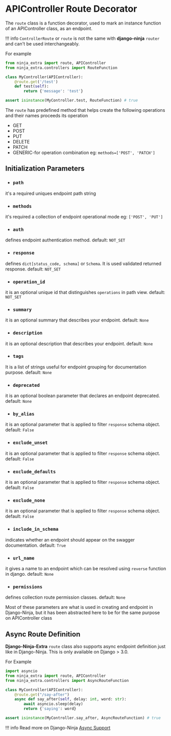# **APIController Route Decorator**

The `route` class is a function decorator, used to mark an instance function of an APIController class, as an endpoint.

!!! info
    `ControllerRoute` or `route` is not the same with **django-ninja** `router` and can't be used interchangeably.

For example
```python
from ninja_extra import route, APIController
from ninja_extra.controllers import RouteFunction

class MyController(APIController):
    @route.get('/test')
    def test(self):
        return {'message': 'test'}

assert isinstance(MyController.test, RouteFunction) # true

```
The `route` has predefined method that helps create the following operations and their names proceeds its operation

- GET
- POST
- PUT
- DELETE
- PATCH
- GENERIC-for operation combination eg: `methods=['POST', 'PATCH']`

## **Initialization Parameters**
-  ### **`path`**
it's a required uniques endpoint path string
 
-  ### **`methods`**
it's required a collection of endpoint operational mode eg: `['POST', 'PUT']`
 
-  ### **`auth`**
defines endpoint authentication method. default: `NOT_SET`
 
-  ### **`response`**
defines `dict[status_code, schema]` or `Schema`. It is used validated returned response. default: `NOT_SET`
 
-  ### **`operation_id`**
it is an optional unique id that distinguishes `operations` in path view. default: `NOT_SET`
 
-  ### **`summary`**
it is an optional summary that describes your endpoint. default: `None`
 
-  ### **`description`**
it is an optional description that describes your endpoint. default: `None`
 
-  ### **`tags`**
It is a list of strings useful for endpoint grouping for documentation purpose. default: `None`
 
-  ### **`deprecated`**
it is an optional boolean parameter that declares an endpoint deprecated. default: `None`
 
-  ### **`by_alias`**
it is an optional parameter that is applied to filter `response` schema object. default: `False`
 
-  ### **`exclude_unset`**
it is an optional parameter that is applied to filter `response` schema object. default: `False`
 
-  ### **`exclude_defaults`**
it is an optional parameter that is applied to filter `response` schema object. default: `False`
 
-  ### **`exclude_none`**
it is an optional parameter that is applied to filter `response` schema object. default: `False`
 
-  ### **`include_in_schema`**
indicates whether an endpoint should appear on the swagger documentation. default: `True`
 
-  ### **`url_name`**
it gives a name to an endpoint which can be resolved using `reverse` function in django. default: `None`
 
-  ### **`permissions`**
defines collection route permission classes. default: `None`

Most of these parameters are what is used in creating and endpoint in Django-Ninja, but it has been abstracted here to be for the same purpose on APIController class


## **Async Route Definition**
**Django-Ninja-Extra** `route` class also supports async endpoint definition just like in Django-Ninja.
This is only available on Django > 3.0.

For Example

```python
import asyncio
from ninja_extra import route, APIController
from ninja_extra.controllers import AsyncRouteFunction

class MyController(APIController):
    @route.get("/say-after")
    async def say_after(self, delay: int, word: str):
        await asyncio.sleep(delay)
        return {'saying': word}

assert isinstance(MyController.say_after, AsyncRouteFunction) # true

```

!!! info
    Read more on Django-Ninja [Async Support](https://django-ninja.rest-framework.com/async-support/#quick-example)
